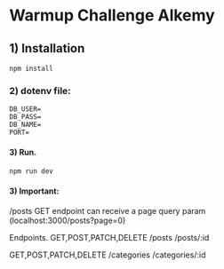 # Warmup Challenge Alkemy

## 1) Installation
```
npm install
```

### 2) dotenv file:

```
DB_USER=
DB_PASS=
DB_NAME=
PORT=

```

#### 3) Run.
```bash
npm run dev
```

#### 3) Important:
/posts GET endpoint can receive a page query param (localhost:3000/posts?page=0)

Endpoints.
GET,POST,PATCH,DELETE
/posts /posts/:id 

GET,POST,PATCH,DELETE
/categories /categories/:id
